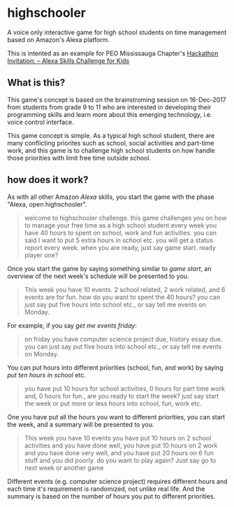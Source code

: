 # highschooler 
A voice only interactive game for high school students on time management based on Amazon's Alexa platform.

This is intented as an example for PEO Mississauga Chapter's [Hackathon Invitation: – Alexa Skills Challenge for Kids](http://peo-mc.ca/home/?p=5272)

## What is this?
This game's concept is based on the brainstroming session on 16-Dec-2017 from students from grade 9 to 11 who are interested in developing their programming skills and learn more about this emerging technology, i.e. voice control interface.

This game concept is simple. As a typical high school student, there are many conflicting priorites such as school, social activities and part-time work, and this game is to challenge high school students on how handle those priorities with limit free time outside school.

## how does it work?
As with all other Amazon *Alexa* skills, you start the game with the phase "Alexa, open highschooler".

> welcome to highschooler challenge. this game challenges you on how to manage your free time as a high school student.every week you have 40 hours to spent on school, work and fun activities. you can said I want to put 5 extra hours in school etc. you will get a status report every week. when you are ready, just say game start. ready player one? 

Once you start the game by saying something similar to *game start*, an overview of the next week's schedule will be presented to you.

> This week you have 10 events. 2 school related, 2 work related, and 6 events are for fun. how do you want to spent the 40 hours? you can just say put five hours into school etc., or say tell me events on Monday. 

For example, if you say *get me events friday*:

> on friday you have computer science project due, history essay due. you can just say put five hours into school etc., or say tell me events on Monday. 

You can put hours into different priorities (school, fun, and work) by saying *put ten hours in school* etc.

> you have put 10 hours for school activities, 0 hours for part time work and, 0 hours for fun., are you ready to start the week? just say start the week or put more or less hours into school, fun, work etc. 

One you have put all the hours you want to different priorities, you can start the week, and a summary will be presented to you.

> This week you have 10 events you have put 10 hours on 2 school activities and you have done well, you have put 10 hours on 2 work and you have done very well, and you have put 20 hours on 6 fun stuff and you did poorly. do you want to play again? Just say go to next week or another game 

Different events (e.g. computer science project) requires different hours and each time it's requirement is randomized, not unlike real life. And the summary is based on the number of hours you put to different priorities.

